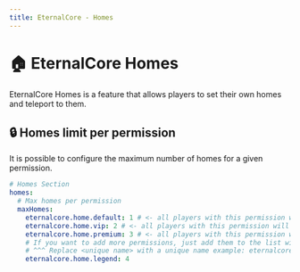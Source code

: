 ```yaml
---
title: EternalCore - Homes
---
```


# 🏠 EternalCore Homes

EternalCore Homes is a feature that allows players to set their own homes and teleport to them.

## 🔒 Homes limit per permission

It is possible to configure the maximum number of homes for a given permission.

```yaml
# Homes Section
homes:
  # Max homes per permission
  maxHomes:
    eternalcore.home.default: 1 # <- all players with this permission will have 1 limit home
    eternalcore.home.vip: 2 # <- all players with this permission will have 2 limit home
    eternalcore.home.premium: 3 # <- all players with this permission will have 3 limit home
    # If you want to add more permissions, just add them to the list with eternalcore.home.<unique name>
    # ^^^ Replace <unique name> with a unique name example: eternalcore.home.legend
    eternalcore.home.legend: 4
```
